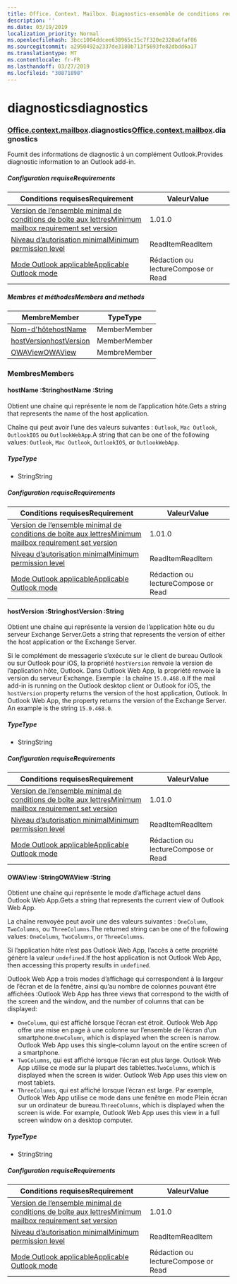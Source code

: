 ```yaml
---
title: Office. Context. Mailbox. Diagnostics-ensemble de conditions requises
description: ''
ms.date: 03/19/2019
localization_priority: Normal
ms.openlocfilehash: 3bcc1004ddcee638965c15c7f320e2320a6faf06
ms.sourcegitcommit: a2950492a2337de3180b713f5693fe82dbdd6a17
ms.translationtype: MT
ms.contentlocale: fr-FR
ms.lasthandoff: 03/27/2019
ms.locfileid: "30871898"
---
```

# <a name="diagnostics"></a><span data-ttu-id="47b4c-102">diagnostics</span><span class="sxs-lookup"><span data-stu-id="47b4c-102">diagnostics</span></span>

### <a name="officeofficemdcontextofficecontextmdmailboxofficecontextmailboxmddiagnostics"></a><span data-ttu-id="47b4c-103">[Office](Office.md)[.context](Office.context.md)[.mailbox](Office.context.mailbox.md).diagnostics</span><span class="sxs-lookup"><span data-stu-id="47b4c-103">[Office](Office.md)[.context](Office.context.md)[.mailbox](Office.context.mailbox.md).diagnostics</span></span>

<span data-ttu-id="47b4c-104">Fournit des informations de diagnostic à un complément Outlook.</span><span class="sxs-lookup"><span data-stu-id="47b4c-104">Provides diagnostic information to an Outlook add-in.</span></span>

##### <a name="requirements"></a><span data-ttu-id="47b4c-105">Configuration requise</span><span class="sxs-lookup"><span data-stu-id="47b4c-105">Requirements</span></span>

|<span data-ttu-id="47b4c-106">Conditions requises</span><span class="sxs-lookup"><span data-stu-id="47b4c-106">Requirement</span></span>| <span data-ttu-id="47b4c-107">Valeur</span><span class="sxs-lookup"><span data-stu-id="47b4c-107">Value</span></span>|
|---|---|
|[<span data-ttu-id="47b4c-108">Version de l’ensemble minimal de conditions de boîte aux lettres</span><span class="sxs-lookup"><span data-stu-id="47b4c-108">Minimum mailbox requirement set version</span></span>](/office/dev/add-ins/reference/requirement-sets/outlook-api-requirement-sets)| <span data-ttu-id="47b4c-109">1.0</span><span class="sxs-lookup"><span data-stu-id="47b4c-109">1.0</span></span>|
|[<span data-ttu-id="47b4c-110">Niveau d’autorisation minimal</span><span class="sxs-lookup"><span data-stu-id="47b4c-110">Minimum permission level</span></span>](/outlook/add-ins/understanding-outlook-add-in-permissions)| <span data-ttu-id="47b4c-111">ReadItem</span><span class="sxs-lookup"><span data-stu-id="47b4c-111">ReadItem</span></span>|
|[<span data-ttu-id="47b4c-112">Mode Outlook applicable</span><span class="sxs-lookup"><span data-stu-id="47b4c-112">Applicable Outlook mode</span></span>](/outlook/add-ins/#extension-points)| <span data-ttu-id="47b4c-113">Rédaction ou lecture</span><span class="sxs-lookup"><span data-stu-id="47b4c-113">Compose or Read</span></span>|

##### <a name="members-and-methods"></a><span data-ttu-id="47b4c-114">Membres et méthodes</span><span class="sxs-lookup"><span data-stu-id="47b4c-114">Members and methods</span></span>

| <span data-ttu-id="47b4c-115">Membre</span><span class="sxs-lookup"><span data-stu-id="47b4c-115">Member</span></span> | <span data-ttu-id="47b4c-116">Type</span><span class="sxs-lookup"><span data-stu-id="47b4c-116">Type</span></span> |
|--------|------|
| [<span data-ttu-id="47b4c-117">Nom-d'hôte</span><span class="sxs-lookup"><span data-stu-id="47b4c-117">hostName</span></span>](#hostname-string) | <span data-ttu-id="47b4c-118">Member</span><span class="sxs-lookup"><span data-stu-id="47b4c-118">Member</span></span> |
| [<span data-ttu-id="47b4c-119">hostVersion</span><span class="sxs-lookup"><span data-stu-id="47b4c-119">hostVersion</span></span>](#hostversion-string) | <span data-ttu-id="47b4c-120">Member</span><span class="sxs-lookup"><span data-stu-id="47b4c-120">Member</span></span> |
| [<span data-ttu-id="47b4c-121">OWAView</span><span class="sxs-lookup"><span data-stu-id="47b4c-121">OWAView</span></span>](#owaview-string) | <span data-ttu-id="47b4c-122">Membre</span><span class="sxs-lookup"><span data-stu-id="47b4c-122">Member</span></span> |

### <a name="members"></a><span data-ttu-id="47b4c-123">Membres</span><span class="sxs-lookup"><span data-stu-id="47b4c-123">Members</span></span>

####  <a name="hostname-string"></a><span data-ttu-id="47b4c-124">hostName :String</span><span class="sxs-lookup"><span data-stu-id="47b4c-124">hostName :String</span></span>

<span data-ttu-id="47b4c-125">Obtient une chaîne qui représente le nom de l’application hôte.</span><span class="sxs-lookup"><span data-stu-id="47b4c-125">Gets a string that represents the name of the host application.</span></span>

<span data-ttu-id="47b4c-126">Chaîne qui peut avoir l’une des valeurs suivantes : `Outlook`, `Mac Outlook`, `OutlookIOS` ou `OutlookWebApp`.</span><span class="sxs-lookup"><span data-stu-id="47b4c-126">A string that can be one of the following values: `Outlook`, `Mac Outlook`, `OutlookIOS`, or `OutlookWebApp`.</span></span>

##### <a name="type"></a><span data-ttu-id="47b4c-127">Type</span><span class="sxs-lookup"><span data-stu-id="47b4c-127">Type</span></span>

*   <span data-ttu-id="47b4c-128">String</span><span class="sxs-lookup"><span data-stu-id="47b4c-128">String</span></span>

##### <a name="requirements"></a><span data-ttu-id="47b4c-129">Configuration requise</span><span class="sxs-lookup"><span data-stu-id="47b4c-129">Requirements</span></span>

|<span data-ttu-id="47b4c-130">Conditions requises</span><span class="sxs-lookup"><span data-stu-id="47b4c-130">Requirement</span></span>| <span data-ttu-id="47b4c-131">Valeur</span><span class="sxs-lookup"><span data-stu-id="47b4c-131">Value</span></span>|
|---|---|
|[<span data-ttu-id="47b4c-132">Version de l’ensemble minimal de conditions de boîte aux lettres</span><span class="sxs-lookup"><span data-stu-id="47b4c-132">Minimum mailbox requirement set version</span></span>](/office/dev/add-ins/reference/requirement-sets/outlook-api-requirement-sets)| <span data-ttu-id="47b4c-133">1.0</span><span class="sxs-lookup"><span data-stu-id="47b4c-133">1.0</span></span>|
|[<span data-ttu-id="47b4c-134">Niveau d’autorisation minimal</span><span class="sxs-lookup"><span data-stu-id="47b4c-134">Minimum permission level</span></span>](/outlook/add-ins/understanding-outlook-add-in-permissions)| <span data-ttu-id="47b4c-135">ReadItem</span><span class="sxs-lookup"><span data-stu-id="47b4c-135">ReadItem</span></span>|
|[<span data-ttu-id="47b4c-136">Mode Outlook applicable</span><span class="sxs-lookup"><span data-stu-id="47b4c-136">Applicable Outlook mode</span></span>](/outlook/add-ins/#extension-points)| <span data-ttu-id="47b4c-137">Rédaction ou lecture</span><span class="sxs-lookup"><span data-stu-id="47b4c-137">Compose or Read</span></span>|

####  <a name="hostversion-string"></a><span data-ttu-id="47b4c-138">hostVersion :String</span><span class="sxs-lookup"><span data-stu-id="47b4c-138">hostVersion :String</span></span>

<span data-ttu-id="47b4c-139">Obtient une chaîne qui représente la version de l’application hôte ou du serveur Exchange Server.</span><span class="sxs-lookup"><span data-stu-id="47b4c-139">Gets a string that represents the version of either the host application or the Exchange Server.</span></span>

<span data-ttu-id="47b4c-p101">Si le complément de messagerie s’exécute sur le client de bureau Outlook ou sur Outlook pour iOS, la propriété `hostVersion` renvoie la version de l’application hôte, Outlook. Dans Outlook Web App, la propriété renvoie la version du serveur Exchange. Exemple : la chaîne `15.0.468.0`.</span><span class="sxs-lookup"><span data-stu-id="47b4c-p101">If the mail add-in is running on the Outlook desktop client or Outlook for iOS, the `hostVersion` property returns the version of the host application, Outlook. In Outlook Web App, the property returns the version of the Exchange Server. An example is the string `15.0.468.0`.</span></span>

##### <a name="type"></a><span data-ttu-id="47b4c-143">Type</span><span class="sxs-lookup"><span data-stu-id="47b4c-143">Type</span></span>

*   <span data-ttu-id="47b4c-144">String</span><span class="sxs-lookup"><span data-stu-id="47b4c-144">String</span></span>

##### <a name="requirements"></a><span data-ttu-id="47b4c-145">Configuration requise</span><span class="sxs-lookup"><span data-stu-id="47b4c-145">Requirements</span></span>

|<span data-ttu-id="47b4c-146">Conditions requises</span><span class="sxs-lookup"><span data-stu-id="47b4c-146">Requirement</span></span>| <span data-ttu-id="47b4c-147">Valeur</span><span class="sxs-lookup"><span data-stu-id="47b4c-147">Value</span></span>|
|---|---|
|[<span data-ttu-id="47b4c-148">Version de l’ensemble minimal de conditions de boîte aux lettres</span><span class="sxs-lookup"><span data-stu-id="47b4c-148">Minimum mailbox requirement set version</span></span>](/office/dev/add-ins/reference/requirement-sets/outlook-api-requirement-sets)| <span data-ttu-id="47b4c-149">1.0</span><span class="sxs-lookup"><span data-stu-id="47b4c-149">1.0</span></span>|
|[<span data-ttu-id="47b4c-150">Niveau d’autorisation minimal</span><span class="sxs-lookup"><span data-stu-id="47b4c-150">Minimum permission level</span></span>](/outlook/add-ins/understanding-outlook-add-in-permissions)| <span data-ttu-id="47b4c-151">ReadItem</span><span class="sxs-lookup"><span data-stu-id="47b4c-151">ReadItem</span></span>|
|[<span data-ttu-id="47b4c-152">Mode Outlook applicable</span><span class="sxs-lookup"><span data-stu-id="47b4c-152">Applicable Outlook mode</span></span>](/outlook/add-ins/#extension-points)| <span data-ttu-id="47b4c-153">Rédaction ou lecture</span><span class="sxs-lookup"><span data-stu-id="47b4c-153">Compose or Read</span></span>|

####  <a name="owaview-string"></a><span data-ttu-id="47b4c-154">OWAView :String</span><span class="sxs-lookup"><span data-stu-id="47b4c-154">OWAView :String</span></span>

<span data-ttu-id="47b4c-155">Obtient une chaîne qui représente le mode d’affichage actuel dans Outlook Web App.</span><span class="sxs-lookup"><span data-stu-id="47b4c-155">Gets a string that represents the current view of Outlook Web App.</span></span>

<span data-ttu-id="47b4c-156">La chaîne renvoyée peut avoir une des valeurs suivantes : `OneColumn`, `TwoColumns`, ou `ThreeColumns`.</span><span class="sxs-lookup"><span data-stu-id="47b4c-156">The returned string can be one of the following values: `OneColumn`, `TwoColumns`, or `ThreeColumns`.</span></span>

<span data-ttu-id="47b4c-157">Si l’application hôte n’est pas Outlook Web App, l’accès à cette propriété génère la valeur `undefined`.</span><span class="sxs-lookup"><span data-stu-id="47b4c-157">If the host application is not Outlook Web App, then accessing this property results in `undefined`.</span></span>

<span data-ttu-id="47b4c-158">Outlook Web App a trois modes d’affichage qui correspondent à la largeur de l’écran et de la fenêtre, ainsi qu’au nombre de colonnes pouvant être affichées :</span><span class="sxs-lookup"><span data-stu-id="47b4c-158">Outlook Web App has three views that correspond to the width of the screen and the window, and the number of columns that can be displayed:</span></span>

*   <span data-ttu-id="47b4c-p102">`OneColumn`, qui est affiché lorsque l’écran est étroit. Outlook Web App offre une mise en page à une colonne sur l’ensemble de l’écran d’un smartphone.</span><span class="sxs-lookup"><span data-stu-id="47b4c-p102">`OneColumn`, which is displayed when the screen is narrow. Outlook Web App uses this single-column layout on the entire screen of a smartphone.</span></span>
*   <span data-ttu-id="47b4c-p103">`TwoColumns`, qui est affiché lorsque l’écran est plus large. Outlook Web App utilise ce mode sur la plupart des tablettes.</span><span class="sxs-lookup"><span data-stu-id="47b4c-p103">`TwoColumns`, which is displayed when the screen is wider. Outlook Web App uses this view on most tablets.</span></span>
*   <span data-ttu-id="47b4c-p104">`ThreeColumns`, qui est affiché lorsque l’écran est large. Par exemple, Outlook Web App utilise ce mode dans une fenêtre en mode Plein écran sur un ordinateur de bureau.</span><span class="sxs-lookup"><span data-stu-id="47b4c-p104">`ThreeColumns`, which is displayed when the screen is wide. For example, Outlook Web App uses this view in a full screen window on a desktop computer.</span></span>

##### <a name="type"></a><span data-ttu-id="47b4c-165">Type</span><span class="sxs-lookup"><span data-stu-id="47b4c-165">Type</span></span>

*   <span data-ttu-id="47b4c-166">String</span><span class="sxs-lookup"><span data-stu-id="47b4c-166">String</span></span>

##### <a name="requirements"></a><span data-ttu-id="47b4c-167">Configuration requise</span><span class="sxs-lookup"><span data-stu-id="47b4c-167">Requirements</span></span>

|<span data-ttu-id="47b4c-168">Conditions requises</span><span class="sxs-lookup"><span data-stu-id="47b4c-168">Requirement</span></span>| <span data-ttu-id="47b4c-169">Valeur</span><span class="sxs-lookup"><span data-stu-id="47b4c-169">Value</span></span>|
|---|---|
|[<span data-ttu-id="47b4c-170">Version de l’ensemble minimal de conditions de boîte aux lettres</span><span class="sxs-lookup"><span data-stu-id="47b4c-170">Minimum mailbox requirement set version</span></span>](/office/dev/add-ins/reference/requirement-sets/outlook-api-requirement-sets)| <span data-ttu-id="47b4c-171">1.0</span><span class="sxs-lookup"><span data-stu-id="47b4c-171">1.0</span></span>|
|[<span data-ttu-id="47b4c-172">Niveau d’autorisation minimal</span><span class="sxs-lookup"><span data-stu-id="47b4c-172">Minimum permission level</span></span>](/outlook/add-ins/understanding-outlook-add-in-permissions)| <span data-ttu-id="47b4c-173">ReadItem</span><span class="sxs-lookup"><span data-stu-id="47b4c-173">ReadItem</span></span>|
|[<span data-ttu-id="47b4c-174">Mode Outlook applicable</span><span class="sxs-lookup"><span data-stu-id="47b4c-174">Applicable Outlook mode</span></span>](/outlook/add-ins/#extension-points)| <span data-ttu-id="47b4c-175">Rédaction ou lecture</span><span class="sxs-lookup"><span data-stu-id="47b4c-175">Compose or Read</span></span>|
